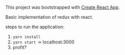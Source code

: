 This project was bootstrapped with [Create React App](https://github.com/facebookincubator/create-react-app).


Basic implementation of redux with react. 

steps to run the application: 

1. `yarn install`
1. `yarn start` -> localhost:3000
1. profit?